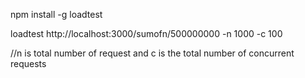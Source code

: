 
npm install -g loadtest

loadtest http://localhost:3000/sumofn/500000000 -n 1000 -c 100

//n is total number of request and c is the total number of concurrent requests